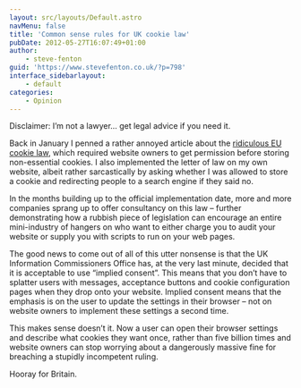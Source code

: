 ```yaml
---
layout: src/layouts/Default.astro
navMenu: false
title: 'Common sense rules for UK cookie law'
pubDate: 2012-05-27T16:07:49+01:00
author:
    - steve-fenton
guid: 'https://www.stevefenton.co.uk/?p=798'
interface_sidebarlayout:
    - default
categories:
    - Opinion
---
```


Disclaimer: I’m not a lawyer… get legal advice if you need it.

Back in January I penned a rather annoyed article about the [ridiculous EU cookie law](/2012/01/Stop-Passing-Laws-About-Things-You-Dont-Understand/), which required website owners to get permission before storing non-essential cookies. I also implemented the letter of law on my own website, albeit rather sarcastically by asking whether I was allowed to store a cookie and redirecting people to a search engine if they said no.

In the months building up to the official implementation date, more and more companies sprang up to offer consultancy on this law – further demonstrating how a rubbish piece of legislation can encourage an entire mini-industry of hangers on who want to either charge you to audit your website or supply you with scripts to run on your web pages.

The good news to come out of all of this utter nonsense is that the UK Information Commissioners Office has, at the very last minute, decided that it is acceptable to use “implied consent”. This means that you don’t have to splatter users with messages, acceptance buttons and cookie configuration pages when they drop onto your website. Implied consent means that the emphasis is on the user to update the settings in their browser – not on website owners to implement these settings a second time.

This makes sense doesn’t it. Now a user can open their browser settings and describe what cookies they want once, rather than five billion times and website owners can stop worrying about a dangerously massive fine for breaching a stupidly incompetent ruling.

Hooray for Britain.